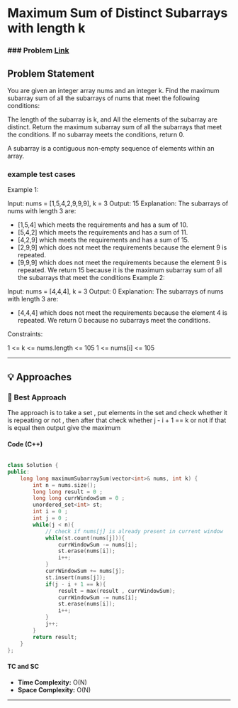 # Maximum Sum of Distinct Subarrays with length k

### ### Problem [Link](https://leetcode.com/problems/maximum-sum-of-distinct-subarrays-with-length-k/description/)

## Problem Statement

You are given an integer array nums and an integer k. Find the maximum subarray sum of all the subarrays of nums that meet the following conditions:

The length of the subarray is k, and
All the elements of the subarray are distinct.
Return the maximum subarray sum of all the subarrays that meet the conditions. If no subarray meets the conditions, return 0.

A subarray is a contiguous non-empty sequence of elements within an array.

### example test cases
Example 1:

Input: nums = [1,5,4,2,9,9,9], k = 3
Output: 15
Explanation: The subarrays of nums with length 3 are:
- [1,5,4] which meets the requirements and has a sum of 10.
- [5,4,2] which meets the requirements and has a sum of 11.
- [4,2,9] which meets the requirements and has a sum of 15.
- [2,9,9] which does not meet the requirements because the element 9 is repeated.
- [9,9,9] which does not meet the requirements because the element 9 is repeated.
We return 15 because it is the maximum subarray sum of all the subarrays that meet the conditions
Example 2:

Input: nums = [4,4,4], k = 3
Output: 0
Explanation: The subarrays of nums with length 3 are:
- [4,4,4] which does not meet the requirements because the element 4 is repeated.
We return 0 because no subarrays meet the conditions.
 

Constraints:

1 <= k <= nums.length <= 105
1 <= nums[i] <= 105

---
## 💡 Approaches

### 📌 Best Approach 
The approach is to take a set , put elements in the set and check whether it is repeating or not , then after that check whether j - i + 1 == k or not if that is equal then output give the maximum
#### Code (C++)
```cpp

class Solution {
public:
    long long maximumSubarraySum(vector<int>& nums, int k) {
        int n = nums.size();
        long long result = 0 ;
        long long currWindowSum = 0 ;
        unordered_set<int> st;
        int i = 0 ;
        int j = 0 ;
        while(j < n){
            // check if nums[j] is already present in current window
            while(st.count(nums[j])){
                currWindowSum -= nums[i];
                st.erase(nums[i]);
                i++; 
            }
            currWindowSum += nums[j];
            st.insert(nums[j]);
            if(j - i + 1 == k){
                result = max(result , currWindowSum);
                currWindowSum -= nums[i];
                st.erase(nums[i]);
                i++;
            }
            j++;
        }
        return result;
    }
};

```
#### TC and SC
- **Time Complexity:** O(N)
- **Space Complexity:** O(N)

---